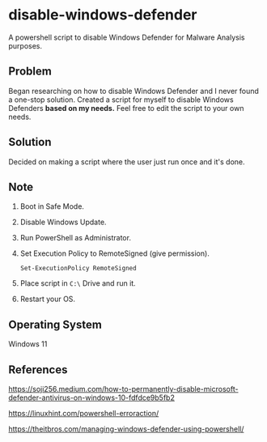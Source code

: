 # disable-windows-defender
A powershell script to disable Windows Defender for Malware Analysis purposes.
## Problem
Began researching on how to disable Windows Defender and I never found a one-stop solution. Created a script for myself to disable Windows Defenders **based on my needs.** 
Feel free to edit the script to your own needs.
## Solution
Decided on making a script where the user just run once and it's done.
## Note
1. Boot in Safe Mode.
2. Disable Windows Update.
3. Run PowerShell as Administrator.
4. Set Execution Policy to RemoteSigned (give permission).

    ```shell
    Set-ExecutionPolicy RemoteSigned
    ```

5. Place script in ```C:\``` Drive and run it.
6. Restart your OS.
## Operating System
Windows 11
## References
https://soji256.medium.com/how-to-permanently-disable-microsoft-defender-antivirus-on-windows-10-fdfdce9b5fb2

https://linuxhint.com/powershell-erroraction/

https://theitbros.com/managing-windows-defender-using-powershell/

